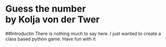 # Guess the number<br> by Kolja von der Twer

##Introductin
There is nothing much to say here. I just wanted to create a class based 
python game. Have fun with it
